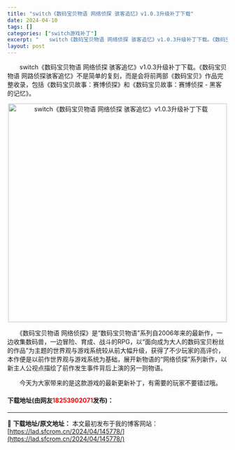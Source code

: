 ```yaml
---
title: "switch《数码宝贝物语 网络侦探 骇客追忆》v1.0.3升级补丁下载"
date: 2024-04-10
tags: []
categories: ["switch游戏补丁"]
excerpt: "　　switch《数码宝贝物语 网络侦探 骇客追忆》v1.0.3升级补丁下载。《数码宝贝物语 网路侦探骇客追忆》不是简单的复刻，而是会将前两部《数码宝贝》作品完整收录，包括《数码宝贝故事：赛博侦探》和《数码宝贝故事：赛博侦探 - 黑客的记忆》。 　　《数码宝贝物语 网络侦探》是&ldquo;数码宝贝&hellip;"
layout: post
---
```


 <p>　　switch《数码宝贝物语 网络侦探 骇客追忆》v1.0.3升级补丁下载。《数码宝贝物语 网路侦探骇客追忆》不是简单的复刻，而是会将前两部《数码宝贝》作品完整收录，包括《数码宝贝故事：赛博侦探》和《数码宝贝故事：赛博侦探 - 黑客的记忆》。</p> <p align="center"><img align="" border="0" src="https://lad.sfcrom.cn/wp-content/uploads/2024/04/20240409_6615c54471658.webp" width="500" alt="switch《数码宝贝物语 网络侦探 骇客追忆》v1.0.3升级补丁下载" /></p> <p>　　《数码宝贝物语 网络侦探》是&ldquo;数码宝贝物语&rdquo;系列自2006年来的最新作，一边收集数码兽，一边冒险、育成、战斗的RPG，以&ldquo;面向成为大人的数码宝贝粉丝的作品&rdquo;为主题的世界观与游戏系统较从前大幅升级，获得了不少玩家的高评价，本作便是以前作世界观与游戏系统为基础，展开新物语的&ldquo;网络侦探&rdquo;系列新作，以新主人公视点描绘了前作发生事件背后上演的另一则物语。</p> <p>　　今天为大家带来的是这款游戏的最新更新补丁，有需要的玩家不要错过哦。</p> <p><h4>下载地址(由网友<font color="red">18253902071</font>发布)：</h4></p> 

---
📖 **下载地址/原文地址：** 本文最初发布于我的博客网站：[https://lad.sfcrom.cn/2024/04/145778/](https://lad.sfcrom.cn/2024/04/145778/)
